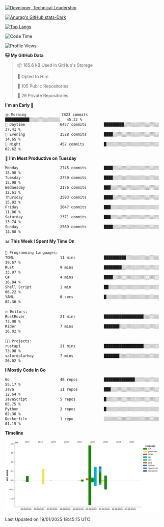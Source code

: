<div>
  <a href="https://www.linkedin.com/in/arielpineiro/" target="_blank" rel="nofollow noopener noreferrer">
    <img src="https://img.shields.io/badge/-LinkedIn-%230077B5?style=for-the-badge&logo=linkedin&logoColor=white" alt="Developer, Technical Leadership" title="Ariel Piñeiro">
  </a>
</div>

[![Anurag's GitHub stats-Dark](https://github-readme-stats.vercel.app/api?username=arielsrv&show_icons=true&theme=dark#gh-dark-mode-only)](https://github.com/anuraghazra/github-readme-stats#gh-dark-mode-only)

[![Top Langs](https://github-readme-stats.vercel.app/api/top-langs/?username=arielsrv&layout=compact&langs_count=10&theme=dark#gh-dark-mode-only)](https://github.com/anuraghazra/github-readme-stats&theme=dark#gh-dark-mode-only)

<!--START_SECTION:waka-->
![Code Time](http://img.shields.io/badge/Code%20Time-1%2C110%20hrs%201%20min-blue)

![Profile Views](http://img.shields.io/badge/Profile%20Views-0-blue)

**🐱 My GitHub Data** 

> 📦 165.6 kB Used in GitHub's Storage 
 > 
> 💼 Opted to Hire
 > 
> 📜 105 Public Repositories 
 > 
> 🔑 29 Private Repositories 
 > 
**I'm an Early 🐤** 

```text
🌞 Morning                7823 commits        ███████████░░░░░░░░░░░░░░   45.32 % 
🌆 Daytime                6457 commits        █████████░░░░░░░░░░░░░░░░   37.41 % 
🌃 Evening                2528 commits        ████░░░░░░░░░░░░░░░░░░░░░   14.65 % 
🌙 Night                  452 commits         █░░░░░░░░░░░░░░░░░░░░░░░░   02.62 % 
```
📅 **I'm Most Productive on Tuesday** 

```text
Monday                   2745 commits        ████░░░░░░░░░░░░░░░░░░░░░   15.90 % 
Tuesday                  2759 commits        ████░░░░░░░░░░░░░░░░░░░░░   15.98 % 
Wednesday                2176 commits        ███░░░░░░░░░░░░░░░░░░░░░░   12.61 % 
Thursday                 2593 commits        ████░░░░░░░░░░░░░░░░░░░░░   15.02 % 
Friday                   2047 commits        ███░░░░░░░░░░░░░░░░░░░░░░   11.86 % 
Saturday                 2371 commits        ███░░░░░░░░░░░░░░░░░░░░░░   13.74 % 
Sunday                   2569 commits        ████░░░░░░░░░░░░░░░░░░░░░   14.88 % 
```


📊 **This Week I Spent My Time On** 

```text
💬 Programming Languages: 
TOML                     11 mins             ██████████░░░░░░░░░░░░░░░   39.67 % 
Rust                     9 mins              ████████░░░░░░░░░░░░░░░░░   33.87 % 
C#                       4 mins              ████░░░░░░░░░░░░░░░░░░░░░   16.84 % 
Shell Script             1 min               ██░░░░░░░░░░░░░░░░░░░░░░░   06.22 % 
YAML                     0 secs              █░░░░░░░░░░░░░░░░░░░░░░░░   02.36 % 

🔥 Editors: 
RustRover                21 mins             ██████████████████░░░░░░░   73.98 % 
Rider                    7 mins              ███████░░░░░░░░░░░░░░░░░░   26.02 % 

🐱‍💻 Projects: 
rustapi                  21 mins             ██████████████████░░░░░░░   73.98 % 
valordolarhoy            7 mins              ███████░░░░░░░░░░░░░░░░░░   26.02 % 
```

**I Mostly Code in Go** 

```text
Go                       48 repos            ██████████████░░░░░░░░░░░   55.17 % 
Java                     11 repos            ███░░░░░░░░░░░░░░░░░░░░░░   12.64 % 
JavaScript               5 repos             █░░░░░░░░░░░░░░░░░░░░░░░░   05.75 % 
Python                   2 repos             █░░░░░░░░░░░░░░░░░░░░░░░░   02.30 % 
Dockerfile               1 repo              ░░░░░░░░░░░░░░░░░░░░░░░░░   01.15 % 
```



**Timeline**

![Lines of Code chart](https://raw.githubusercontent.com/arielsrv/arielsrv/main/assets/bar_graph.png)


 Last Updated on 19/01/2025 18:45:15 UTC
<!--END_SECTION:waka-->
